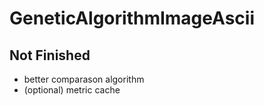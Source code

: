 # GeneticAlgorithmImageAscii

## Not Finished

- better comparason algorithm
- (optional) metric cache